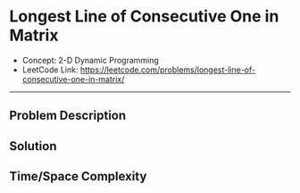 # Longest Line of Consecutive One in Matrix

- Concept: 2-D Dynamic Programming
- LeetCode Link: https://leetcode.com/problems/longest-line-of-consecutive-one-in-matrix/

---

## Problem Description

## Solution

## Time/Space Complexity

